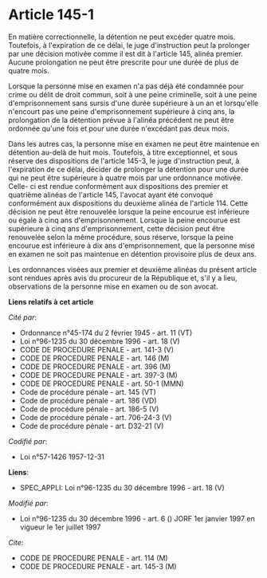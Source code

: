 # Article 145-1

En matière correctionnelle, la détention ne peut excéder quatre mois. Toutefois, à l'expiration de ce délai, le juge
d'instruction peut la prolonger par une décision motivée comme il est dit à l'article 145, alinéa premier. Aucune
prolongation ne peut être prescrite pour une durée de plus de quatre mois.

Lorsque la personne mise en examen n'a pas déjà été condamnée pour crime ou délit de droit commun, soit à une peine
criminelle, soit à une peine d'emprisonnement sans sursis d'une durée supérieure à un an et lorsqu'elle n'encourt pas une
peine d'emprisonnement supérieure à cinq ans, la prolongation de la détention prévue à l'alinéa précédent ne peut être
ordonnée qu'une fois et pour une durée n'excédant pas deux mois.

Dans les autres cas, la personne mise en examen ne peut être maintenue en détention au-delà de huit mois. Toutefois, à titre
exceptionnel, et sous réserve des dispositions de l'article 145-3, le juge d'instruction peut, à l'expiration de ce délai,
décider de prolonger la détention pour une durée qui ne peut être supérieure à quatre mois par une ordonnance motivée. Celle-
ci est rendue conformément aux dispositions des premier et quatrième alinéas de l'article 145, l'avocat ayant été convoqué
conformément aux dispositions du deuxième alinéa de l'article 114. Cette décision ne peut être renouvelée lorsque la peine
encourue est inférieure ou égale à cinq ans d'emprisonnement. Lorsque la peine encourue est supérieure à cinq ans
d'emprisonnement, cette décision peut être renouvelée selon la même procédure, sous réserve, lorsque la peine encourue est
inférieure à dix ans d'emprisonnement, que la personne mise en examen ne soit pas maintenue en détention provisoire plus de
deux ans.

Les ordonnances visées aux premier et deuxième alinéas du présent article sont rendues après avis du procureur de la
République et, s'il y a lieu, observations de la personne mise en examen ou de son avocat.

**Liens relatifs à cet article**

_Cité par_:

  - Ordonnance n°45-174 du 2 février 1945 - art. 11 (VT)
  - Loi n°96-1235 du 30 décembre 1996 - art. 18 (V)
  - CODE DE PROCEDURE PENALE - art. 141-3 (V)
  - CODE DE PROCEDURE PENALE - art. 146 (M)
  - CODE DE PROCEDURE PENALE - art. 396 (M)
  - CODE DE PROCEDURE PENALE - art. 397-3 (M)
  - CODE DE PROCEDURE PENALE - art. 50-1 (MMN)
  - Code de procédure pénale - art. 145 (VT)
  - Code de procédure pénale - art. 186 (VD)
  - Code de procédure pénale - art. 186-5 (V)
  - Code de procédure pénale - art. 706-24-3 (V)
  - Code de procédure pénale - art. D32-21 (V)

_Codifié par_:

  - Loi n°57-1426 1957-12-31

**Liens**:

  - SPEC_APPLI: Loi n°96-1235 du 30 décembre 1996 - art. 18 (V)

_Modifié par_:

  - Loi n°96-1235 du 30 décembre 1996 - art. 6 () JORF 1er janvier 1997 en vigueur le 1er juillet 1997

_Cite_:

  - CODE DE PROCEDURE PENALE - art. 114 (M)
  - CODE DE PROCEDURE PENALE - art. 145-3 (M)
